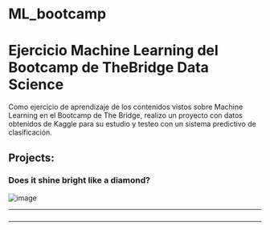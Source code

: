 # ML_bootcamp

# Ejercicio Machine Learning del Bootcamp de TheBridge Data Science
 
Como ejercicio de aprendizaje de los contenidos vistos sobre Machine Learning en el Bootcamp de The Bridge, realizo un proyecto con datos obtenidos de Kaggle para su estudio y testeo con un sistema predictivo de clasificación.


## Projects:

###  Does it shine bright like a diamond?

![image]([https://github.com/alexhuang1117/personal_projects/blob/master/pm25_analysis/images/pollution_anom.png?raw=true](https://github.com/jorgeirish/ML_bootcamp/blob/6db8ea0fc94cdd8eda5a8264b9c452f89ccc59b7/bublle%20precio%20por%20peso%20en%20quilates%20pintados%20por%20corte%20y%20claridad.JPG))

---
 
### 
 
 
---
